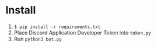 # Install

1. `$ pip install -r requirements.txt`
2. Place Discord Application Developer Token into `token.py` 
3. Run `python3 bot.py`

